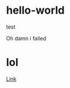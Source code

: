 # hello-world
test

Oh damn i failed

<h1> lol </h1>


<body>
  
<a href="https://de163.die-staemme.de/game.php?village=5320&screen=market&mode=exchange" title="Staemme">Link</a>

</body>
